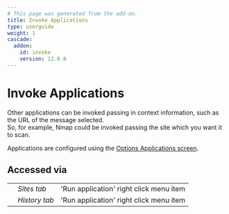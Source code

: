 ```yaml
---
# This page was generated from the add-on.
title: Invoke Applications
type: userguide
weight: 1
cascade:
  addon:
    id: invoke
    version: 12.0.0
---
```


# Invoke Applications

Other applications can be invoked passing in context information, such as the URL of the
message selected.  
So, for example, Nmap could be invoked passing the site
which you want it to scan.

Applications are configured using the [Options Applications
screen](/docs/desktop/addons/invoke-applications/options/).

## Accessed via

|   |               |                                         |
|---|---------------|-----------------------------------------|
|   | *Sites tab*   | 'Run application' right click menu item |
|   | *History tab* | 'Run application' right click menu item |

